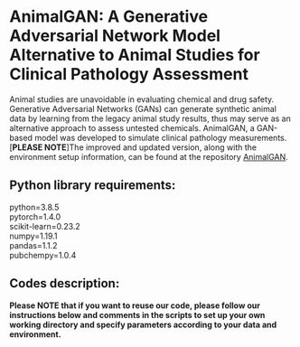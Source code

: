 # AnimalGAN: A Generative Adversarial Network Model Alternative to Animal Studies for Clinical Pathology Assessment
Animal studies are unavoidable in evaluating chemical and drug safety. Generative Adversarial Networks (GANs) can generate synthetic animal data by learning from the legacy animal study results, thus may serve as an alternative approach to assess untested chemicals. AnimalGAN, a GAN-based model was developed to simulate clinical pathology measurements.<br>
[**PLEASE NOTE**]The improved and updated version, along with the environment setup information, can be found at the repository [AnimalGAN](https://github.com/XC-NCTR/AnimalGAN).
## Python library requirements:
python=3.8.5<br>
pytorch=1.4.0<br>
scikit-learn=0.23.2<br>
numpy=1.19.1<br>
pandas=1.1.2<br>
pubchempy=1.0.4<br>
## Codes description:
**Please NOTE that if you want to reuse our code, please follow our instructions below and comments in the scripts to set up your own working directory and specify parameters according to your data and environment.**
